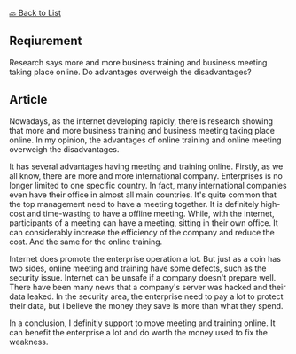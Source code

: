[🔙 Back to List](./index.md)

## Reqiurement
Research says more and more business training and business meeting taking place online. Do advantages overweigh the disadvantages?

## Article
Nowadays, as the internet developing rapidly, there is research showing that more and more business training and business meeting taking place online. In my opinion, the advantages of online training and online meeting overweigh the disadvantages.

It has several advantages having meeting and training online. Firstly, as we all know, there are more and more international company. Enterprises is no longer limited to one specific country. In fact, many international companies even have their office in almost all main countries. It's quite common that the top management need to have a meeting together. It is definitely high-cost and time-wasting to have a offline meeting. While, with the internet, participants of a meeting can have a meeting, sitting in their own office. It can considerably increase the efficiency of the company and reduce the cost. And the same for the online training.

Internet does promote the enterprise operation a lot. But just as a coin has two sides, online meeting and training have some defects, such as the security issue. Internet can be unsafe if a company doesn't prepare well. There have been many news that a company's server was hacked and their data leaked. In the security area, the enterprise need to pay a lot to protect their data, but i believe the money they save is more than what they spend.

In a conclusion, I definitly support to move meeting and training online. It can benefit the enterprise a lot and do worth the money used to fix the weakness.

